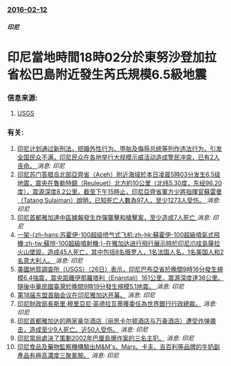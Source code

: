### [2016-02-12](/news/2016/02/12/index.md)

##### 印尼
#  印尼當地時間18時02分於東努沙登加拉省松巴島附近發生芮氏規模6.5級地震 




### 信息来源:

1. [USGS](http://earthquake.usgs.gov/earthquakes/eventpage/us20004zp9#general_region)

### 有关:

1. [印尼计划通过新刑法，把婚外性行为、堕胎及侮辱总统等列作违法行为，引发全国民众不满，印尼民众在各地举行大规模示威活动造成警民冲突，已有2人丧命。 ](/zh/news/2019/09/27/印尼计划通过新刑法-把婚外性行为-堕胎及侮辱总统等列作违法行为-引发全国民众不满-印尼民众在各地举行大规模示威活动造成警.md) _消息: 印尼_
2. [印尼苏门答腊岛北部亞齊省（Aceh）附近海域於本日凌晨5時03分发生6.5级地震，震央在魯勒特鎮（Reuleuet）北方約10公里（北纬5.30度，东经96.20度），震源深度8.2公里。截至下午15時止，印尼亞齊省軍方少將指揮官蘇雷曼（Tatang Sulaiman）說明，已知死亡人數為97人，至少1273人受伤。 ](/zh/news/2016/12/7/印尼苏门答腊岛北部亞齊省-Aceh-附近海域於本日凌晨5時03分发生65级地震-震央在魯勒特鎮-Reuleuet-北方.md) _消息: 印尼_
3. [印尼首都雅加達中區據報發生炸彈襲擊和槍擊案，至少造成7人死亡 ](/zh/news/2016/01/14/印尼首都雅加達中區據報發生炸彈襲擊和槍擊案-至少造成7人死亡.md) _消息: 印尼_
4. [ 一架-{zh-hans:苏霍伊-100超级喷气式飞机;zh-hk:蘇霍伊-100超級噴氣式飛機;zh-tw:蘇愷-100超級噴射機;}-在雅加达进行飛行展示時於印尼爪哇島薩拉火山墜毀，造成45人死亡，其中包括8名俄罗人，1名法国人名，1名美国人和2名意大利人。 ](/zh/news/2012/05/9/一架-zh-hans-苏霍伊-100超级喷气式飞机-zh-hk-蘇霍伊-100超級噴氣式飛機-zh-tw-蘇愷-10.md) _消息: 印尼_
5. [ 美國地質調查所（USGS）（26日）表示，印尼巴布亞省於晚間9時16分發生規模6.4強震，震央距離伊那羅塔利（Enarotali）161公里，震源深度達36公里。隨後中華民國臺灣於晚間9時19分發生規模5.1地震。 ](/zh/news/2011/06/26/美國地質調查所-USGS-26日-表示-印尼巴布亞省於晚間9時16分發生規模64強震-震央距離伊那羅塔利-Enar.md) _消息: 印尼_
6. [第18届东盟首脑会议在印尼雅加达开幕。](/zh/news/2011/05/7/第18届东盟首脑会议在印尼雅加达开幕.md) _消息: 印尼_
7. [ 印尼財政部長斯里·穆里亞尼·英德拉瓦蒂獲委任為世界銀行行政總裁。](/zh/news/2010/05/5/印尼財政部長斯里-穆里亞尼-英德拉瓦蒂獲委任為世界銀行行政總裁.md) _消息: 印尼_
8. [印尼首都雅加达的两家豪华酒店（丽思卡尔顿酒店与万豪酒店）遭受炸弹袭击，造成至少9人死亡、近50人受伤。](/zh/news/2009/07/17/印尼首都雅加达的两家豪华酒店-丽思卡尔顿酒店与万豪酒店-遭受炸弹袭击-造成至少9人死亡-近50人受伤.md) _消息: 印尼_
9. [印尼當局處決了策劃2002年巴厘島爆炸案的三名主犯。](/zh/news/2008/11/9/印尼當局處決了策劃2002年巴厘島爆炸案的三名主犯.md) _消息: 印尼_
10. [印尼食品及藥物監察機構驗出M&M's、Mars、卡夫、吉百利等品牌的牛奶副產品有極高濃度三聚氰胺。](/zh/news/2008/09/29/印尼食品及藥物監察機構驗出M-M-s-Mars-卡夫-吉百利等品牌的牛奶副產品有極高濃度三聚氰胺.md) _消息: 印尼_
